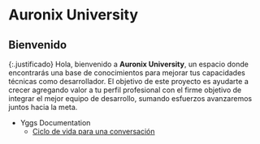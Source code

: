 # Auronix University #

## Bienvenido ##

{:.justificado}
Hola, bienvenido a **Auronix University**, un espacio donde encontrarás una base de conocimientos para mejorar tus capacidades técnicas como desarrollador. El objetivo de este proyecto es ayudarte a crecer agregando valor a tu perfil profesional con el firme objetivo de integrar el mejor equipo de desarrollo, sumando esfuerzos avanzaremos juntos hacia la meta.

* Yggs Documentation
  * [Ciclo de vida para una conversación](svg/ciclo_conversacional_1.svg)


<style>
   @font-face 
   {
      font-family: 'Montserrat SemiBold','Montserrat SemiBold';
      src: url(svg/Montserrat-SemiBold.ttf)
    }  
      
  
</style>
